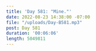 ```yaml
---
title: 'Day 581: "Mine."'
date: 2022-08-23 14:38:00 -07:00
file: "/uploads/Day-B581.mp3"
post: Day 581
duration: '00:06:06'
length: 5049811
---
```


